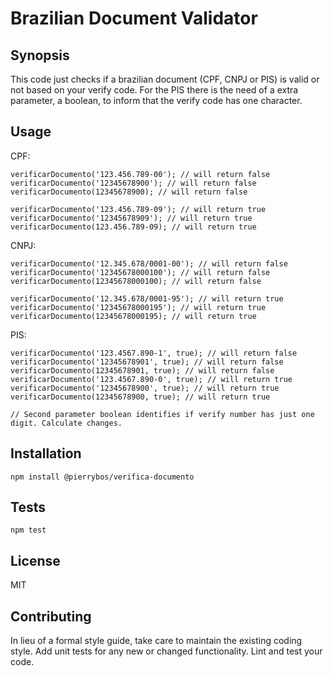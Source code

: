 Brazilian Document Validator
=========

## Synopsis

This code just checks if a brazilian document (CPF, CNPJ or PIS) is valid or not based on your verify code. 
For the PIS there is the need of a extra parameter, a boolean, to inform that the verify code has one character.

## Usage


CPF:

    verificarDocumento('123.456.789-00'); // will return false
    verificarDocumento('12345678900'); // will return false
    verificarDocumento(12345678900); // will return false

    verificarDocumento('123.456.789-09'); // will return true
    verificarDocumento('12345678909'); // will return true
    verificarDocumento(123.456.789-09); // will return true

CNPJ:

    verificarDocumento('12.345.678/0001-00'); // will return false
    verificarDocumento('12345678000100'); // will return false
    verificarDocumento(12345678000100); // will return false

    verificarDocumento('12.345.678/0001-95'); // will return true
    verificarDocumento('12345678000195'); // will return true
    verificarDocumento(12345678000195); // will return true


PIS:

    verificarDocumento('123.4567.890-1', true); // will return false
    verificarDocumento('12345678901', true); // will return false
    verificarDocumento(12345678901, true); // will return false
    verificarDocumento('123.4567.890-0', true); // will return true
    verificarDocumento('12345678900', true); // will return true
    verificarDocumento(12345678900, true); // will return true

    // Second parameter boolean identifies if verify number has just one digit. Calculate changes.


## Installation

  `npm install @pierrybos/verifica-documento`

## Tests

  `npm test`
    
## License

MIT


## Contributing

In lieu of a formal style guide, take care to maintain the existing coding style. Add unit tests for any new or changed functionality. Lint and test your code.